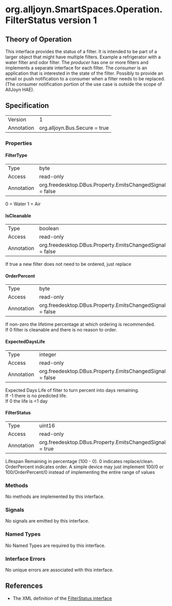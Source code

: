 # org.alljoyn.SmartSpaces.Operation.FilterStatus version 1

## Theory of Operation


This interface provides the status of a filter.  It is intended to be part of a 
larger object that might have multiple filters.  Example a refrigerator with a 
water filter and odor filter.
The _producer_ has one or more filters and implements a separate interface for 
each filter.  The _consumer_ is an application that is interested in the state 
of the filter.  Possibly to provide an email or push notification to a consumer 
when a filter needs to be replaced.  (The consumer notification portion of the 
use case is outside the scope of AllJoyn HAE).

## Specification

|                       |                                                                       |
|-----------------------|-----------------------------------------------------------------------|
| Version               | 1                                                                     |
| Annotation            | org.alljoyn.Bus.Secure = true                                         |

### Properties

#### FilterType

|                       |                                                                       |
|-----------------------|-----------------------------------------------------------------------|
| Type                  | byte                                                                  |
| Access                | read-only                                                             |
| Annotation            | org.freedesktop.DBus.Property.EmitsChangedSignal = false              |

0 = Water
1 = Air


#### IsCleanable

|                       |                                                                       |
|-----------------------|-----------------------------------------------------------------------|
| Type                  | boolean                                                               |
| Access                | read-only                                                             |
| Annotation            | org.freedesktop.DBus.Property.EmitsChangedSignal = false              |

If true a new filter does not need to be ordered, just replace

#### OrderPercent

|                       |                                                                       |
|-----------------------|-----------------------------------------------------------------------|
| Type                  | byte                                                                  |
| Access                | read-only                                                             |
| Annotation            | org.freedesktop.DBus.Property.EmitsChangedSignal = false              |

If non-zero the lifetime percentage at which ordering is recommended.  
If 0 filter is cleanable and there is no reason to order.

#### ExpectedDaysLife

|                       |                                                                       |
|-----------------------|-----------------------------------------------------------------------|
| Type                  | integer                                                               |
| Access                | read-only                                                             |
| Annotation            | org.freedesktop.DBus.Property.EmitsChangedSignal = false              |

Expected Days Life of filter to turn percent into days remaining.  
If -1 there is no predicted life.  
If 0 the life is <1 day

#### FilterStatus

|                       |                                                                       |
|-----------------------|-----------------------------------------------------------------------|
| Type                  | uint16                                                                |
| Access                | read-only                                                             |
| Annotation            | org.freedesktop.DBus.Property.EmitsChangedSignal = true               |

Lifespan Remaining in percentage (100 - 0).  0 indicates replace/clean. 
OrderPercent indicates order.  A simple device may just implement 100/0 or 
100/OrderPercent/0 instead of implementing the entire range of values

### Methods

No methods are implemented by this interface.

### Signals

No signals are emitted by this interface.

### Named Types

No Named Types are required by this interface.

### Interface Errors

No unique errors are associated with this interface.

## References

* The XML definition of the [FilterStatus interface](FilterStatus-v1.xml)

